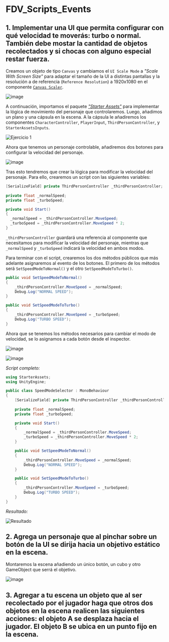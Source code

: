 # FDV_Scripts_Events

## **1. Implementar una UI que permita configurar con qué velocidad te moverás: turbo o normal. También debe mostar la cantidad de objetos recolectados y si chocas con alguno especial restar fuerza.**

Creamos un objeto de tipo `Canvas` y cambiamos el `UI Scale Mode` a _"Scale With Screen Size"_ para adaptar el tamaño de la UI a distintas pantallas y la resolución a de referencia (`Reference Resolution`) a 1920x1080 en el componente [`Canvas Scaler`](https://docs.unity3d.com/2022.3/Documentation/Manual/script-CanvasScaler.html).

![image](https://github.com/user-attachments/assets/f985b557-f0d7-45dc-b2b3-687dda4cc6d3)

A continuación, importamos el paquete [_"Starter Assets"_](https://assetstore.unity.com/packages/essentials/starter-assets-thirdperson-updates-in-new-charactercontroller-pa-196526) para implementar la lógica de movimiento del personaje que controlaremos. Luego, añadimos un plano y una cápsula en la escena. A la cápsula le añadiremos los componentes `CharacterController`, `PlayerInput`, `ThirdPersonController`, y `StarterAssetsInputs`.

![Ejercicio 1](https://github.com/user-attachments/assets/721daeb1-578d-4422-962d-1fe8572b809f)

Ahora que tenemos un personaje controlable, añadiremos dos botones para configurar la velocidad del personaje.

![image](https://github.com/user-attachments/assets/bc901711-443a-475d-be01-29f28704d096)

Tras esto tendremos que crear la lógica para modificar la velocidad del personaje. Para ello, crearemos un script con las siguientes variables:

```c#
[SerializeField] private ThirdPersonController _thirdPersonController;
    
private float _normalSpeed;
private float _turboSpeed;

private void Start()
{
  _normalSpeed = _thirdPersonController.MoveSpeed;
  _turboSpeed = _thirdPersonController.MoveSpeed * 2;
}
```

`_thirdPersonController` guardará una referencia al componente que necesitamos para modificar la velocidad del personaje, mientras que `_normalSpeed` y `_turboSpeed` indicará la velocidad en ambos modos.

Para terminar con el script, crearemos los dos métodos públicos que más adelante asignaremos al evento de los botones. El primero de los métodos será `SetSpeedModeToNormal()` y el otro `SetSpeedModeToTurbo()`.

```c#
public void SetSpeedModeToNormal()
{
    _thirdPersonController.MoveSpeed = _normalSpeed;
    Debug.Log("NORMAL SPEED");
}

public void SetSpeedModeToTurbo()
{
    _thirdPersonController.MoveSpeed = _turboSpeed;
    Debug.Log("TURBO SPEED");
}
```

Ahora que se tenemos los métodos necesarios para cambiar el modo de velocidad, se lo asignamos a cada botón desde el inspector.

![image](https://github.com/user-attachments/assets/e0009b8a-169c-492e-aa05-5f43e95556f5)

![image](https://github.com/user-attachments/assets/4026b448-83bb-4116-8c72-195518207178)

_Script completo:_

```c#
using StarterAssets;
using UnityEngine;

public class SpeedModeSelector : MonoBehaviour
{
    [SerializeField] private ThirdPersonController _thirdPersonController;
    
    private float _normalSpeed;
    private float _turboSpeed;

    private void Start()
    {
        _normalSpeed = _thirdPersonController.MoveSpeed;
        _turboSpeed = _thirdPersonController.MoveSpeed * 2;
    }

    public void SetSpeedModeToNormal()
    {
        _thirdPersonController.MoveSpeed = _normalSpeed;
        Debug.Log("NORMAL SPEED");
    }

    public void SetSpeedModeToTurbo()
    {
        _thirdPersonController.MoveSpeed = _turboSpeed;
        Debug.Log("TURBO SPEED");
    }
}
```
_Resultado:_

![Resultado](https://github.com/user-attachments/assets/1ff4eaa0-1358-44db-82a2-5088921e11eb)

## **2. Agrega un personaje que al pinchar sobre un botón de la UI se dirija hacia un objetivo estático en la escena.**

Montaremos la escena añadiendo un único botón, un cubo y otro GameObject que serrá el objetivo.

![image](https://github.com/user-attachments/assets/1e8e0f17-8265-40c1-b6f6-9761370db2a3)




## **3. Agregar a tu escena un objeto que al ser recolectado por el jugador haga que otros dos objetos en la escena realicen las siguientes acciones: el objeto A se desplaza hacia el jugador. El objeto B se ubica en un punto fijo en la escena.**


